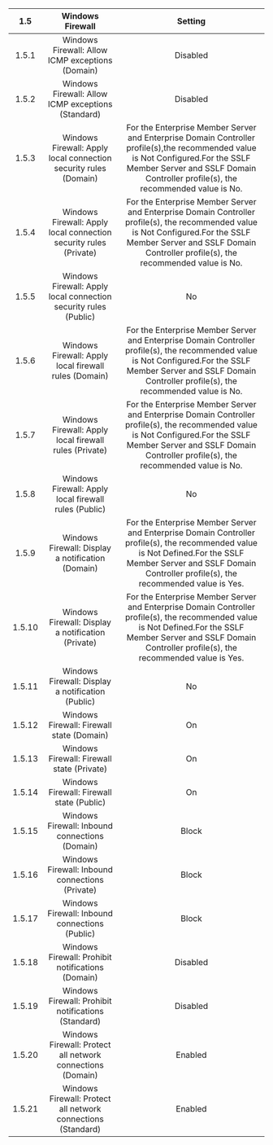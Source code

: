 1.5|Windows Firewall|Setting
:-----:|:-----:|:-----:
1.5.1|Windows Firewall: Allow ICMP exceptions (Domain) |	Disabled
1.5.2|Windows Firewall: Allow ICMP exceptions (Standard) |	Disabled
1.5.3 |Windows Firewall: Apply local connection security rules (Domain) |For the Enterprise Member Server and Enterprise Domain Controller profile(s),the recommended value is Not Configured.For the SSLF Member Server and SSLF Domain Controller profile(s), the recommended value is No.
1.5.4 	|Windows Firewall: Apply local connection security rules (Private) |For the Enterprise Member Server and Enterprise Domain Controller profile(s), the recommended value is Not Configured.For the SSLF Member Server and SSLF Domain Controller profile(s), the recommended value is No.
1.5.5 	|Windows Firewall: Apply local connection security rules (Public) 	|No
1.5.6 	|Windows Firewall: Apply local firewall rules (Domain)|For the Enterprise Member Server and Enterprise Domain Controller profile(s), the recommended value is Not Configured.For the SSLF Member Server and SSLF Domain Controller profile(s), the recommended value is No.
1.5.7 |Windows Firewall: Apply local firewall rules (Private)|For the Enterprise Member Server and Enterprise Domain Controller profile(s), the recommended value is Not Configured.For the SSLF Member Server and SSLF Domain Controller profile(s), the recommended value is No.
1.5.8 	|Windows Firewall: Apply local firewall rules (Public)|	No
1.5.9 	|Windows Firewall: Display a notification (Domain)|For the Enterprise Member Server and Enterprise Domain Controller profile(s), the recommended value is Not Defined.For the SSLF Member Server and SSLF Domain Controller profile(s), the recommended value is Yes.
1.5.10 |Windows Firewall: Display a notification (Private)|For the Enterprise Member Server and Enterprise Domain Controller profile(s), the recommended value is Not Defined.For the SSLF Member Server and SSLF Domain Controller profile(s), the recommended value is Yes.
1.5.11 	|Windows Firewall: Display a notification (Public)|No
1.5.12 	|Windows Firewall: Firewall state (Domain) |	On
1.5.13 	|Windows Firewall: Firewall state (Private) |	On
1.5.14 	|Windows Firewall: Firewall state (Public) |	On
1.5.15 |Windows Firewall: Inbound connections (Domain) |	Block
1.5.16 |Windows Firewall: Inbound connections (Private) |	Block
1.5.17 |Windows Firewall: Inbound connections (Public) 	|Block
1.5.18 	|Windows Firewall: Prohibit notifications (Domain) |	Disabled
1.5.19 	|Windows Firewall: Prohibit notifications (Standard) 	|Disabled
1.5.20 	|Windows Firewall: Protect all network connections (Domain) 	|Enabled
1.5.21 |Windows Firewall: Protect all network connections (Standard) |	Enabled
